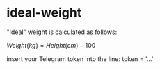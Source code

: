 # ideal-weight
"Ideal" weight is calculated as follows:

$Weight (kg) = Height (cm) - 100$

insert your Telegram token into the line:
token = '...'
